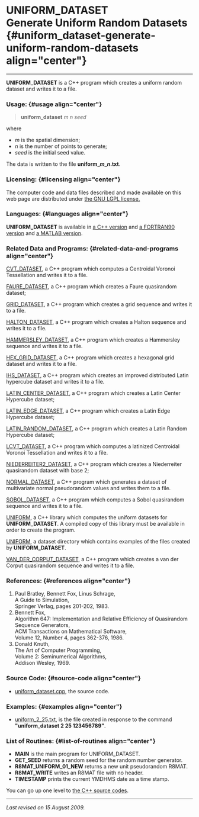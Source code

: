 UNIFORM\_DATASET\
Generate Uniform Random Datasets {#uniform_dataset-generate-uniform-random-datasets align="center"}
================================

------------------------------------------------------------------------

**UNIFORM\_DATASET** is a C++ program which creates a uniform random
dataset and writes it to a file.

### Usage: {#usage align="center"}

> **uniform\_dataset** *m* *n* *seed*

where

-   *m* is the spatial dimension;
-   *n* is the number of points to generate;
-   *seed* is the initial seed value.

The data is written to the file **uniform\_*m*\_*n*.txt**.

### Licensing: {#licensing align="center"}

The computer code and data files described and made available on this
web page are distributed under [the GNU LGPL
license.](../../txt/gnu_lgpl.txt)

### Languages: {#languages align="center"}

**UNIFORM\_DATASET** is available in [a C++
version](../../cpp_src/uniform_dataset/uniform_dataset.html) and [a
FORTRAN90 version](../../f_src/uniform_dataset/uniform_dataset.html) and
[a MATLAB version](../../m_src/uniform_dataset/uniform_dataset.html).

### Related Data and Programs: {#related-data-and-programs align="center"}

[CVT\_DATASET](../../cpp_src/cvt_dataset/cvt_dataset.html), a C++
program which computes a Centroidal Voronoi Tessellation and writes it
to a file.

[FAURE\_DATASET](../../cpp_src/faure_dataset/faure_dataset.html), a C++
program which creates a Faure quasirandom dataset;

[GRID\_DATASET](../../cpp_src/grid_dataset/grid_dataset.html), a C++
program which creates a grid sequence and writes it to a file.

[HALTON\_DATASET](../../cpp_src/halton_dataset/halton_dataset.html), a
C++ program which creates a Halton sequence and writes it to a file.

[HAMMERSLEY\_DATASET](../../cpp_src/hammersley_dataset/hammersley_dataset.html),
a C++ program which creates a Hammersley sequence and writes it to a
file.

[HEX\_GRID\_DATASET](../../cpp_src/hex_grid_dataset/hex_grid_dataset.html),
a C++ program which creates a hexagonal grid dataset and writes it to a
file.

[IHS\_DATASET](../../cpp_src/ihs_dataset/ihs_dataset.html), a C++
program which creates an improved distributed Latin hypercube dataset
and writes it to a file.

[LATIN\_CENTER\_DATASET](../../cpp_src/latin_center_dataset/latin_center_dataset.html),
a C++ program which creates a Latin Center Hypercube dataset;

[LATIN\_EDGE\_DATASET](../../cpp_src/latin_edge_dataset/latin_edge_dataset.html),
a C++ program which creates a Latin Edge Hypercube dataset;

[LATIN\_RANDOM\_DATASET](../../cpp_src/latin_random_dataset/latin_random_dataset.html),
a C++ program which creates a Latin Random Hypercube dataset;

[LCVT\_DATASET](../../cpp_src/lcvt_dataset/lcvt_dataset.html), a C++
program which computes a latinized Centroidal Voronoi Tessellation and
writes it to a file.

[NIEDERREITER2\_DATASET](../../cpp_src/niederreiter2_dataset/niederreiter2_dataset.html),
a C++ program which creates a Niederreiter quasirandom dataset with base
2;

[NORMAL\_DATASET](../../cpp_src/normal_dataset/normal_dataset.html), a
C++ program which generates a dataset of multivariate normal
pseudorandom values and writes them to a file.

[SOBOL\_DATASET](../../cpp_src/sobol_dataset/sobol_dataset.html), a C++
program which computes a Sobol quasirandom sequence and writes it to a
file.

[UNIFORM](../../cpp_src/uniform/uniform.html), a C++ library which
computes the uniform datasets for **UNIFORM\_DATASET**. A compiled copy
of this library must be available in order to create the program.

[UNIFORM](../../datasets/uniform/uniform.html), a dataset directory
which contains examples of the files created by **UNIFORM\_DATASET**.

[VAN\_DER\_CORPUT\_DATASET](../../cpp_src/van_der_corput_dataset/van_der_corput_dataset.html),
a C++ program which creates a van der Corput quasirandom sequence and
writes it to a file.

### References: {#references align="center"}

1.  Paul Bratley, Bennett Fox, Linus Schrage,\
    A Guide to Simulation,\
    Springer Verlag, pages 201-202, 1983.
2.  Bennett Fox,\
    Algorithm 647: Implementation and Relative Efficiency of Quasirandom
    Sequence Generators,\
    ACM Transactions on Mathematical Software,\
    Volume 12, Number 4, pages 362-376, 1986.
3.  Donald Knuth,\
    The Art of Computer Programming,\
    Volume 2: Seminumerical Algorithms,\
    Addison Wesley, 1969.

### Source Code: {#source-code align="center"}

-   [uniform\_dataset.cpp](uniform_dataset.cpp), the source code.

### Examples: {#examples align="center"}

-   [uniform\_2\_25.txt](uniform_02_00025.txt), is the file created in
    response to the command **"uniform\_dataset 2 25 123456789"**.

### List of Routines: {#list-of-routines align="center"}

-   **MAIN** is the main program for UNIFORM\_DATASET.
-   **GET\_SEED** returns a random seed for the random number generator.
-   **R8MAT\_UNIFORM\_01\_NEW** returns a new unit pseudorandom R8MAT.
-   **R8MAT\_WRITE** writes an R8MAT file with no header.
-   **TIMESTAMP** prints the current YMDHMS date as a time stamp.

You can go up one level to [the C++ source codes](../cpp_src.html).

------------------------------------------------------------------------

*Last revised on 15 August 2009.*
